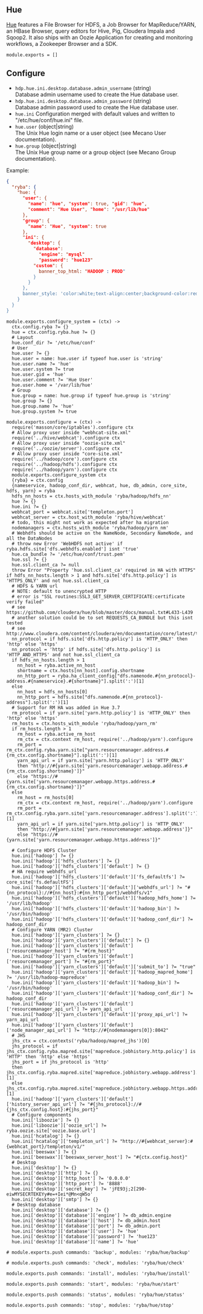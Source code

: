 
## Hue

[Hue][home] features a File Browser for HDFS, a Job Browser for MapReduce/YARN,
an HBase Browser, query editors for Hive, Pig, Cloudera Impala and Sqoop2.
It also ships with an Oozie Application for creating and monitoring workflows,
a Zookeeper Browser and a SDK.

    module.exports = []

## Configure

*   `hdp.hue.ini.desktop.database.admin_username` (string)   
    Database admin username used to create the Hue database user.  
*   `hdp.hue.ini.desktop.database.admin_password` (string)   
    Database admin password used to create the Hue database user.   
*   `hue.ini`
    Configuration merged with default values and written to "/etc/hue/conf/hue.ini" file.   
*   `hue.user` (object|string)   
    The Unix Hue login name or a user object (see Mecano User documentation).   
*   `hue.group` (object|string)   
    The Unix Hue group name or a group object (see Mecano Group documentation).   

Example:

```json
{
  "ryba": {
    "hue: {
      "user": {
        "name": "hue", "system": true, "gid": "hue",
        "comment": "Hue User", "home": "/usr/lib/hue"
      },
      "group": {
        "name": "Hue", "system": true
      },
      "ini": {
        "desktop": {
          "database":
            "engine": "mysql"
            "password": "hue123"
          "custom": {
            banner_top_html: "HADOOP : PROD"
          }
        }
      },
      banner_style: 'color:white;text-align:center;background-color:red;'
    }
  }
}
```

    module.exports.configure_system = (ctx) ->
      ctx.config.ryba ?= {}
      hue = ctx.config.ryba.hue ?= {}
      # Layout
      hue.conf_dir ?= '/etc/hue/conf'
      # User
      hue.user ?= {}
      hue.user = name: hue.user if typeof hue.user is 'string'
      hue.user.name ?= 'hue'
      hue.user.system ?= true
      hue.user.gid = 'hue'
      hue.user.comment ?= 'Hue User'
      hue.user.home = '/var/lib/hue'
      # Group
      hue.group = name: hue.group if typeof hue.group is 'string'
      hue.group ?= {}
      hue.group.name ?= 'hue'
      hue.group.system ?= true

    module.exports.configure = (ctx) ->
      require('masson/core/iptables').configure ctx
      # Allow proxy user inside "webhcat-site.xml"
      require('../hive/webhcat').configure ctx
      # Allow proxy user inside "oozie-site.xml"
      require('../oozie/server').configure ctx
      # Allow proxy user inside "core-site.xml"
      require('../hadoop/core').configure ctx
      require('../hadoop/hdfs').configure ctx
      require('../hadoop/yarn').configure ctx
      module.exports.configure_system ctx
      {ryba} = ctx.config
      {nameservice, hadoop_conf_dir, webhcat, hue, db_admin, core_site, hdfs, yarn} = ryba
      hdfs_nn_hosts = ctx.hosts_with_module 'ryba/hadoop/hdfs_nn'
      hue ?= {}
      hue.ini ?= {}
      webhcat_port = webhcat.site['templeton.port']
      webhcat_server = ctx.host_with_module 'ryba/hive/webhcat'
      # todo, this might not work as expected after ha migration
      nodemanagers = ctx.hosts_with_module 'ryba/hadoop/yarn_nm'
      # Webhdfs should be active on the NameNode, Secondary NameNode, and all the DataNodes
      # throw new Error 'WebHDFS not active' if ryba.hdfs.site['dfs.webhdfs.enabled'] isnt 'true'
      hue.ca_bundle ?= '/etc/hue/conf/trust.pem'
      hue.ssl ?= {}
      hue.ssl.client_ca ?= null
      throw Error "Property 'hue.ssl.client_ca' required in HA with HTTPS" if hdfs_nn_hosts.length > 1 and hdfs.site['dfs.http.policy'] is 'HTTPS_ONLY' and not hue.ssl.client_ca
      # HDFS & YARN url
      # NOTE: default to unencrypted HTTP
      # error is "SSL routines:SSL3_GET_SERVER_CERTIFICATE:certificate verify failed"
      # see https://github.com/cloudera/hue/blob/master/docs/manual.txt#L433-L439
      # another solution could be to set REQUESTS_CA_BUNDLE but this isnt tested
      # see http://www.cloudera.com/content/cloudera/en/documentation/core/latest/topics/cm_sg_ssl_hue.html
      nn_protocol = if hdfs.site['dfs.http.policy'] is 'HTTP_ONLY' then 'http' else 'https'
      nn_protocol = 'http' if hdfs.site['dfs.http.policy'] is 'HTTP_AND_HTTPS' and not hue.ssl_client_ca
      if hdfs_nn_hosts.length > 1
        nn_host = ryba.active_nn_host
        shortname = ctx.hosts[nn_host].config.shortname
        nn_http_port = ryba.ha_client_config["dfs.namenode.#{nn_protocol}-address.#{nameservice}.#{shortname}"].split(':')[1]
      else
        nn_host = hdfs_nn_hosts[0]
        nn_http_port = hdfs.site["dfs.namenode.#{nn_protocol}-address"].split(':')[1]
      # Support for RM HA was added in Hue 3.7
      rm_protocol = if yarn.site['yarn.http.policy'] is 'HTTP_ONLY' then 'http' else 'https'
      rm_hosts = ctx.hosts_with_module 'ryba/hadoop/yarn_rm'
      if rm_hosts.length > 1
        rm_host = ryba.active_rm_host
        rm_ctx = ctx.context rm_host, require('../hadoop/yarn').configure
        rm_port = rm_ctx.config.ryba.yarn.site["yarn.resourcemanager.address.#{rm_ctx.config.shortname}"].split(':')[1]
        yarn_api_url = if yarn.site['yarn.http.policy'] is 'HTTP_ONLY'
        then "http://#{yarn.site['yarn.resourcemanager.webapp.address.#{rm_ctx.config.shortname}']}"
        else "https://#{yarn.site['yarn.resourcemanager.webapp.https.address.#{rm_ctx.config.shortname}']}"
      else
        rm_host = rm_hosts[0]
        rm_ctx = ctx.context rm_host, require('../hadoop/yarn').configure
        rm_port = rm_ctx.config.ryba.yarn.site['yarn.resourcemanager.address'].split(':')[1]
        yarn_api_url = if yarn.site['yarn.http.policy'] is 'HTTP_ONLY'
        then "http://#{yarn.site['yarn.resourcemanager.webapp.address']}"
        else "https://#{yarn.site['yarn.resourcemanager.webapp.https.address']}"

      # Configure HDFS Cluster
      hue.ini['hadoop'] ?= {}
      hue.ini['hadoop']['hdfs_clusters'] ?= {}
      hue.ini['hadoop']['hdfs_clusters']['default'] ?= {}
      # HA require webhdfs_url
      hue.ini['hadoop']['hdfs_clusters']['default']['fs_defaultfs'] ?= core_site['fs.defaultFS']
      hue.ini['hadoop']['hdfs_clusters']['default']['webhdfs_url'] ?= "#{nn_protocol}://#{nn_host}:#{nn_http_port}/webhdfs/v1"
      hue.ini['hadoop']['hdfs_clusters']['default']['hadoop_hdfs_home'] ?= '/usr/lib/hadoop'
      hue.ini['hadoop']['hdfs_clusters']['default']['hadoop_bin'] ?= '/usr/bin/hadoop'
      hue.ini['hadoop']['hdfs_clusters']['default']['hadoop_conf_dir'] ?= hadoop_conf_dir
      # Configure YARN (MR2) Cluster
      hue.ini['hadoop']['yarn_clusters'] ?= {}
      hue.ini['hadoop']['yarn_clusters']['default'] ?= {}
      hue.ini['hadoop']['yarn_clusters']['default']['resourcemanager_host'] ?= "#{rm_host}"
      hue.ini['hadoop']['yarn_clusters']['default']['resourcemanager_port'] ?= "#{rm_port}"
      hue.ini['hadoop']['yarn_clusters']['default']['submit_to'] ?= "true"
      hue.ini['hadoop']['yarn_clusters']['default']['hadoop_mapred_home'] ?= '/usr/lib/hadoop-mapreduce'
      hue.ini['hadoop']['yarn_clusters']['default']['hadoop_bin'] ?= '/usr/bin/hadoop'
      hue.ini['hadoop']['yarn_clusters']['default']['hadoop_conf_dir'] ?= hadoop_conf_dir
      hue.ini['hadoop']['yarn_clusters']['default']['resourcemanager_api_url'] ?= yarn_api_url
      hue.ini['hadoop']['yarn_clusters']['default']['proxy_api_url'] ?= yarn_api_url
      hue.ini['hadoop']['yarn_clusters']['default']['node_manager_api_url'] ?= "http://#{nodemanagers[0]}:8042"
      # JHS
      jhs_ctx = ctx.contexts('ryba/hadoop/mapred_jhs')[0]
      jhs_protocol = if jhs_ctx.config.ryba.mapred.site['mapreduce.jobhistory.http.policy'] is 'HTTP' then 'http' else 'https'
      jhs_port = if jhs_protocol is 'http'
      then jhs_ctx.config.ryba.mapred.site['mapreduce.jobhistory.webapp.address'].split(':')[1]
      else jhs_ctx.config.ryba.mapred.site['mapreduce.jobhistory.webapp.https.address'].split(':')[1]
      hue.ini['hadoop']['yarn_clusters']['default']['history_server_api_url'] ?= "#{jhs_protocol}://#{jhs_ctx.config.host}:#{jhs_port}"
      # Configure components
      hue.ini['liboozie'] ?= {}
      hue.ini['liboozie']['oozie_url'] ?= ryba.oozie.site['oozie.base.url']
      hue.ini['hcatalog'] ?= {}
      hue.ini['hcatalog']['templeton_url'] ?= "http://#{webhcat_server}:#{webhcat_port}/templeton/v1/"
      hue.ini['beeswax'] ?= {}
      hue.ini['beeswax']['beeswax_server_host'] ?= "#{ctx.config.host}"
      # Desktop
      hue.ini['desktop'] ?= {}
      hue.ini['desktop']['http'] ?= {}
      hue.ini['desktop']['http_host'] ?= '0.0.0.0'
      hue.ini['desktop']['http_port'] ?= '8888'
      hue.ini['desktop']['secret_key'] ?= 'jFE93j;2[290-eiwMYSECRTEKEYy#e=+Iei*@Mn<qW5o'
      hue.ini['desktop']['smtp'] ?= {}
      # Desktop database
      hue.ini['desktop']['database'] ?= {}
      hue.ini['desktop']['database']['engine'] ?= db_admin.engine
      hue.ini['desktop']['database']['host'] ?= db_admin.host
      hue.ini['desktop']['database']['port'] ?= db_admin.port
      hue.ini['desktop']['database']['user'] ?= 'hue'
      hue.ini['desktop']['database']['password'] ?= 'hue123'
      hue.ini['desktop']['database']['name'] ?= 'hue'

    # module.exports.push commands: 'backup', modules: 'ryba/hue/backup'

    # module.exports.push commands: 'check', modules: 'ryba/hue/check'

    module.exports.push commands: 'install', modules: 'ryba/hue/install'

    module.exports.push commands: 'start', modules: 'ryba/hue/start'

    module.exports.push commands: 'status', modules: 'ryba/hue/status'

    module.exports.push commands: 'stop', modules: 'ryba/hue/stop'

[home]: http://gethue.com



